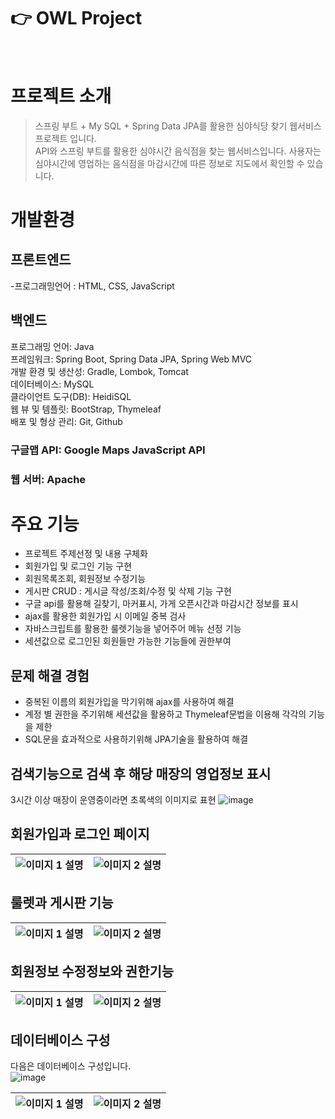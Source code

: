 # 👉 OWL Project
<br>

# 프로젝트 소개

> 스프링 부트 + My SQL + Spring Data JPA를 활용한 심야식당 찾기 웹서비스 프로젝트 입니다.  <br>
> API와 스프링 부트를 활용한 심야시간 음식점을 찾는 웹서비스입니다.
> 사용자는 심야시간에 영업하는 음식점을 마감시간에 따른 정보로 지도에서 확인할 수 있습니다.

# 개발환경

## 프론트엔드
-프로그래밍언어 : HTML, CSS, JavaScript
## 백엔드
프로그래밍 언어: Java <br>
프레임워크: Spring Boot, Spring Data JPA, Spring Web MVC <br>
개발 환경 및 생산성: Gradle, Lombok, Tomcat <br>
데이터베이스: MySQL <br>
클라이언트 도구(DB): HeidiSQL <br>
웹 뷰 및 템플릿: BootStrap, Thymeleaf <br>
배포 및 형상 관리: Git, Github <br>


### 구글맵 API: Google Maps JavaScript API
### 웹 서버: Apache

# 주요 기능 

- 프로젝트 주제선정 및 내용 구체화
- 회원가입 및 로그인 기능 구현
- 회원목록조회, 회원정보 수정기능
- 게시판 CRUD : 게시글 작성/조회/수정 및 삭제 기능 구현
- 구글 api를 활용해 길찾기, 마커표시, 가게 오픈시간과 마감시간 정보를 표시
- ajax를 활용한 회원가입 시 이메일 중복 검사
- 자바스크립트를 활용한 룰렛기능을 넣어주어 메뉴 선정 기능
- 세션값으로 로그인된 회원들만 가능한 기능들에 권한부여

## 문제 해결 경험

- 중복된 이름의 회원가입을 막기위해 ajax를 사용하여 해결
- 계정 별 권한을 주기위해 세션값을 활용하고 Thymeleaf문법을 이용해 각각의 기능을 제한
- SQL문을 효과적으로 사용하기위해 JPA기술을 활용하여 해결

## 검색기능으로 검색 후 해당 매장의 영업정보 표시
3시간 이상 매장이 운영중이라면 초록색의 이미지로 표현
![image](https://github.com/realCCC/OWL_project/assets/101503824/9577aca6-e1d6-4fb8-b18b-7533adc58f25)

## 회원가입과 로그인 페이지

| ![이미지 1 설명](https://github.com/realCCC/OWL_project/assets/101503824/2bbf33bc-660a-4589-a1a2-414c3d2e04e5) | ![이미지 2 설명](https://github.com/realCCC/OWL_project/assets/101503824/d3af72cb-2a27-47f7-88bc-5fbe07a0a19c) |
|---|---|

## 룰렛과 게시판 기능
| ![이미지 1 설명](https://github.com/realCCC/OWL_project/assets/101503824/893963b5-4b83-4feb-8f6a-84a6928ed327) | ![이미지 2 설명](https://github.com/realCCC/OWL_project/assets/101503824/6fb5ed0d-fa82-4316-8309-1ef7c12344c5) |
|---|---|

## 회원정보 수정정보와 권한기능
| ![이미지 1 설명](https://github.com/realCCC/OWL_project/assets/101503824/c8d62f89-db4a-4313-a1b5-39c448bcfba8) | ![이미지 2 설명](https://github.com/realCCC/OWL_project/assets/101503824/70394086-b464-4b86-bcd8-e29f23f0ccbf) |
|---|---|

## 데이터베이스 구성
다음은 데이터베이스 구성입니다. <br>
![image](https://github.com/realCCC/OWL_project/assets/101503824/f57fbe08-1b66-456e-ab23-8bc20e8994e2)

| ![이미지 1 설명](https://github.com/realCCC/OWL_project/assets/101503824/fa17f50c-b831-4147-8025-65aae706a824) | ![이미지 2 설명](https://github.com/realCCC/OWL_project/assets/101503824/379c0a2f-82b4-4fb2-986a-228b867340f2) |
|---|---|






